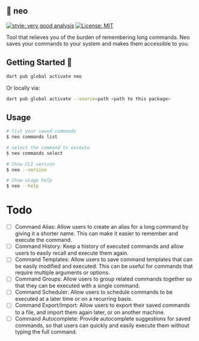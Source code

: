 ## 🐰 neo

[![style: very good analysis][very_good_analysis_badge]][very_good_analysis_link]
[![License: MIT][license_badge]][license_link]

Tool that relieves you of the burden of remembering long commands. Neo saves your commands to your system and makes them accessible to you.


## Getting Started 🚀

```sh
dart pub global activate neo
```

Or locally via:

```sh
dart pub global activate --source=path <path to this package>
```

## Usage

```sh
# list your saved commands
$ neo commands list

# select the command to exceute
$ neo commands select

# Show CLI version
$ neo --version

# Show usage help
$ neo --help
```

# Todo

- [ ] Command Alias: Allow users to create an alias for a long command by giving it a shorter name. This can make it easier to remember and execute the command.
- [ ] Command History: Keep a history of executed commands and allow users to easily recall and execute them again.
- [ ] Command Templates: Allow users to save command templates that can be easily modified and executed. This can be useful for commands that require multiple arguments or options.
- [ ] Command Groups: Allow users to group related commands together so that they can be executed with a single command.
- [ ] Command Scheduler: Allow users to schedule commands to be executed at a later time or on a recurring basis.
- [ ] Command Export/Import: Allow users to export their saved commands to a file, and import them again later, or on another machine.
- [ ] Command Autocomplete: Provide autocomplete suggestions for saved commands, so that users can quickly and easily execute them without typing the full command.

[license_badge]: https://img.shields.io/badge/license-MIT-blue.svg
[license_link]: https://opensource.org/licenses/MIT
[very_good_analysis_badge]: https://img.shields.io/badge/style-very_good_analysis-B22C89.svg
[very_good_analysis_link]: https://pub.dev/packages/very_good_analysis
